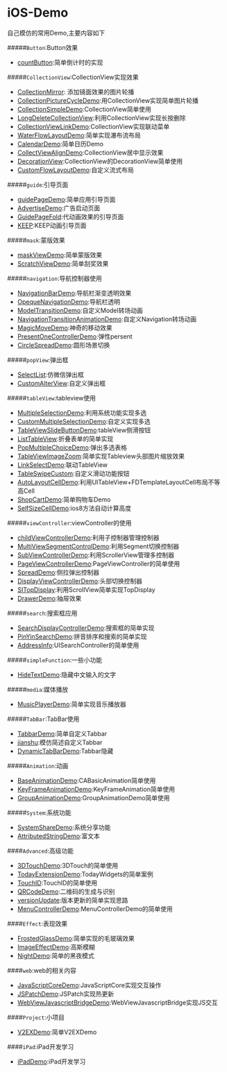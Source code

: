 # iOS-Demo
自己模仿的常用Demo,主要内容如下

#####`Button`:Button效果
* [countButton](Button/countButton):简单倒计时的实现  

#####`CollectionView`:CollectionView实现效果
* [CollectionMirror](CollectionView/CollectionMirror):
添加镜面效果的图片轮播  
* [CollectionPictureCycleDemo](CollectionView/CollectionPictureCycleDemo):用CollectionView实现简单图片轮播
* [CollectionSimpleDemo](CollectionView/CollectionSimpleDemo):CollectionView简单使用
* [LongDeleteCollectionView](CollectionView/LongDeleteCollectionView):利用CollectionView实现长按删除
* [CollectionViewLinkDemo](CollectionView/CollectionViewLinkDemo):CollectionView实现联动菜单
* [WaterFlowLayoutDemo](CollectionView/WaterFlowLayoutDemo):简单实现瀑布流布局
* [CalendarDemo](CollectionView/CalendarDemo):简单日历Demo
* [CollectViewAlignDemo](CollectionView/CollectViewAlignDemo):CollectionView居中显示效果
* [DecorationView](CollectionView/DecorationView):CollectionView的DecorationView简单使用
* [CustomFlowLayoutDemo](CollectionView/CustomFlowLayoutDemo):自定义流式布局

#####`guide`:引导页面  
* [guidePageDemo](guide/guidePageDemo):简单应用引导页面
* [AdvertiseDemo](guide/AdvertiseDemo):广告启动页面
* [GuidePageFold](guide/GuidePageFold):代动画效果的引导页面
* [KEEP](guide/KEEP):KEEP动画引导页面

#####`mask`:蒙版效果
* [maskViewDemo](mask/maskViewDemo):简单蒙版效果
* [ScratchViewDemo](mask/ScratchViewDemo):简单刮奖效果

#####`navigation`:导航控制器使用
* [NavigationBarDemo](navigation/NavigationBarDemo):导航栏渐变透明效果
* [OpequeNavigationDemo](navigation/OpequeNavigationDemo):导航栏透明
* [ModelTransitionDemo](navigation/ModelTransitionDemo):自定义Model转场动画
* [NavigationTransitionAnimationDemo](navigation/NavigationTransitionAnimationDemo):自定义Navigation转场动画
* [MagicMoveDemo](navigation/MagicMoveDemo):神奇的移动效果
* [PresentOneControllerDemo](navigation/PresentOneControllerDemo):弹性persent
* [CircleSpreadDemo](navigation/CircleSpreadDemo):圆形场景切换

#####`popView`:弹出框
* [SelectList](popView/SelectList):仿微信弹出框
* [CustomAlterView](popView/CustomAlterView):自定义弹出框

#####`tableView`:tableview使用
* [MultipleSelectionDemo](tableView/MultipleSelectionDemo):利用系统功能实现多选
* [CustomMultipleSelectionDemo](tableView/CustomMultipleSelectionDemo):自定义实现多选
* [TableViewSlideButtonDemo](tableView/TableViewSlideButtonDemo):tableView侧滑按钮
* [ListTableView](tableView/ListTableView):折叠表单的简单实现  
* [PopMultipleChoiceDemo](tableView/PopMultipleChoiceDemo):弹出多选表格
* [TableViewImageZoom](tableView/TableViewImageZoom):简单实现Tableview头部图片缩放效果
* [LinkSelectDemo](tableView/LinkSelectDemo):联动TableView
* [TableSwipeCustom](tableView/TableSwipeCustom):自定义滑动功能按钮
* [AutoLayoutCellDemo](tableView/AutoLayoutCellDemo):利用UITableView+FDTemplateLayoutCell布局不等高Cell
* [ShopCartDemo](tableView/ShopCartDemo):简单购物车Demo 
* [SelfSizeCellDemo](tableView/SelfSizeCellDemo):ios8方法自动计算高度

#####`viewController`:viewController的使用
* [childViewControllerDemo](viewController/childViewControllerDemo):利用子控制器管理控制器
* [MultiViewSegmentControlDemo](viewController/MultiViewSegmentControlDemo):利用Segment切换控制器
* [SubViewControllerDemo](viewController/SubViewControllerDemo):利用ScrollerView管理多控制器
* [PageViewControllerDemo](viewController/PageViewControllerDemo):PageViewController的简单使用
* [SpreadDemo](viewController/SpreadDemo):侧拉弹出控制器
* [DisplayViewControllerDemo](viewController/DisplayViewControllerDemo):头部切换控制器
* [SITopDisplay](viewController/SITopDisplay):利用ScrollView简单实现TopDisplay
* [DrawerDemo](viewController/DrawerDemo):抽屉效果


#####`search`:搜索框应用
* [SearchDisplayControllerDemo](search/SearchDisplayControllerDemo):搜索框的简单实现
* [PinYinSearchDemo](search/PinYinSearchDemo):拼音排序和搜索的简单实现
* [AddressInfo](AddressInfo):UISearchController的简单使用

#####`simpleFunction`:一些小功能
* [HideTextDemo](simpleFunction/HideTextDemo):隐藏中文输入的文字

#####`media`:媒体播放
* [MusicPlayerDemo](media/MusicPlayerDemo):简单实现音乐播放器

#####`TabBar`:TabBar使用
* [TabbarDemo](TabBar/TabbarDemo):简单自定义Tabbar
* [jianshu](TabBar/jianshu):模仿简述自定义Tabbar
* [DynamicTabBarDemo](TabBar/DynamicTabBarDemo):Tabbar隐藏

#####`Animation`:动画
* [BaseAnimationDemo](Animation/BaseAnimationDemo):CABasicAnimation简单使用
* [KeyFrameAnimationDemo](Animation/KeyFrameAnimationDemo):KeyFrameAnimation简单使用
* [GroupAnimationDemo](Animation/GroupAnimationDemo):GroupAnimationDemo简单使用


#####`System`:系统功能
* [SystemShareDemo](System/SystemShareDemo):系统分享功能
* [AttributedStringDemo](System/AttributedStringDemo):富文本

####`Advanced`:高级功能
* [3DTouchDemo](Advanced/3DTouchDemo):3DTouch的简单使用
* [TodayExtensionDemo](Advanced/TodayExtensionDemo):TodayWidgets的简单案例
* [TouchID](Advanced/TouchID):TouchID的简单使用
* [QRCodeDemo](Advanced/QRCodeDemo):二维码的生成与识别
* [versionUpdate](Advanced/versionUpdate):版本更新的简单实现思路
* [MenuControllerDemo](Advanced/MenuControllerDemo):MenuControllerDemo的简单使用

####`Effect`:表现效果
* [FrostedGlassDemo](Effect/FrostedGlassDemo):简单实现的毛玻璃效果
* [ImageEffectDemo](Effect/ImageEffectDemo):高斯模糊
* [NightDemo](Effect/NightDemo):简单的黑夜模式

####`web`:web的相关内容
* [JavaScriptCoreDemo](web/JavaScriptCoreDemo):JavaScriptCore实现交互操作
* [JSPatchDemo](web/JSPatchDemo):JSPatch实现热更新
* [WebViewJavascriptBridgeDemo](web/WebViewJavascriptBridgeDemo):WebViewJavascriptBridge实现JS交互

####`Project`:小项目
* [V2EXDemo](Project/V2EXDemo):简单V2EXDemo

####`iPad`:iPad开发学习
* [iPadDemo](iPad/iPadDemo):iPad开发学习